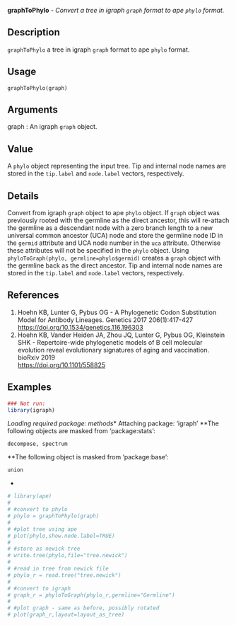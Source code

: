 **graphToPhylo** - *Convert a tree in igraph `graph` format to ape `phylo` format.*

Description
--------------------

`graphToPhylo` a tree in igraph `graph` format to ape `phylo` 
format.


Usage
--------------------
```
graphToPhylo(graph)
```

Arguments
-------------------

graph
:   An igraph `graph` object.




Value
-------------------

A `phylo` object representing the input tree. Tip and internal node names are 
stored in the `tip.label` and `node.label` vectors, respectively.


Details
-------------------

Convert from igraph `graph` object to ape `phylo` object. If `graph` object
was previously rooted with the germline as the direct ancestor, this will re-attach the 
germline as a descendant node with a zero branch length to a new universal common ancestor (UCA) 
node and store the germline node ID in the `germid` attribute and UCA node number in 
the `uca` attribute. Otherwise these attributes will not be specified in the `phylo` object. 
Using `phyloToGraph(phylo, germline=phylo$germid)` creates a `graph` object with the germline 
back as the direct ancestor. Tip and internal node names are 
stored in the `tip.label` and `node.label` vectors, respectively.


References
-------------------


1. Hoehn KB, Lunter G, Pybus OG - A Phylogenetic Codon Substitution Model for Antibody 
Lineages. Genetics 2017 206(1):417-427
https://doi.org/10.1534/genetics.116.196303 
 1. Hoehn KB, Vander Heiden JA, Zhou JQ, Lunter G, Pybus OG, Kleinstein SHK - 
Repertoire-wide phylogenetic models of B cell molecular evolution reveal 
evolutionary signatures of aging and vaccination. bioRxiv 2019  
https://doi.org/10.1101/558825 




Examples
-------------------

```R
### Not run:
library(igraph)

```

*Loading required package: methods**
Attaching package: ‘igraph’
**The following objects are masked from ‘package:stats’:

    decompose, spectrum
**The following object is masked from ‘package:base’:

    union
*
```R
# library(ape)
# 
# #convert to phylo
# phylo = graphToPhylo(graph)
# 
# #plot tree using ape
# plot(phylo,show.node.label=TRUE)
# 
# #store as newick tree
# write.tree(phylo,file="tree.newick")
# 
# #read in tree from newick file
# phylo_r = read.tree("tree.newick")
# 
# #convert to igraph
# graph_r = phyloToGraph(phylo_r,germline="Germline")
# 
# #plot graph - same as before, possibly rotated
# plot(graph_r,layout=layout_as_tree)
```








